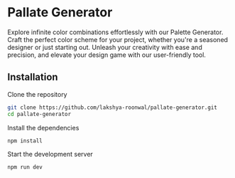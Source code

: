 
# Pallate Generator

Explore infinite color combinations effortlessly with our Palette Generator. Craft the perfect color scheme for your project, whether you're a seasoned designer or just starting out. Unleash your creativity with ease and precision, and elevate your design game with our user-friendly tool.

## Installation


Clone the repository
```bash
git clone https://github.com/lakshya-roonwal/pallate-generator.git
cd pallate-generator
```
Install the dependencies
```
npm install
```
Start the development server
```
npm run dev
```
